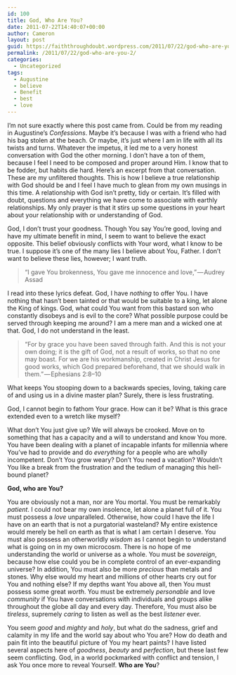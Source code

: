 ```yaml
---
id: 100
title: God, Who Are You?
date: 2011-07-22T14:40:07+00:00
author: Cameron
layout: post
guid: https://faiththroughdoubt.wordpress.com/2011/07/22/god-who-are-you/
permalink: /2011/07/22/god-who-are-you-2/
categories:
  - Uncategorized
tags:
  - Augustine
  - believe
  - Benefit
  - best
  - love
---
```

I’m not sure exactly where this post came from. Could be from my reading in Augustine’s _Confessions_. Maybe it’s because I was with a friend who had his bag stolen at the beach. Or maybe, it’s just where I am in life with all its twists and turns. Whatever the impetus, it led me to a very honest conversation with God the other morning. I don’t have a ton of them, because I feel I need to be composed and proper around Him. I know that to be fodder, but habits die hard. Here’s an excerpt from that conversation. These are my unfiltered thoughts. This is how I believe a true relationship with God should be and I feel I have much to glean from my own musings in this time. A relationship with God isn’t pretty, tidy or certain. It’s filled with doubt, questions and everything we have come to associate with earthly relationships. My only prayer is that it stirs up some questions in your heart about your relationship with or understanding of God.

God, I don’t trust your goodness. Though You say You’re good, loving and have my ultimate benefit in mind, I seem to want to believe the exact opposite. This belief obviously conflicts with Your word, what I know to be true. I suppose it’s one of the many lies I believe about You, Father. I don’t want to believe these lies, however; I want truth.

> “I gave You brokenness, You gave me innocence and love,” — Audrey Assad

I read into these lyrics defeat. God, I have _nothing_ to offer You. I have nothing that hasn’t been tainted or that would be suitable to a king, let alone the King of kings. God, what could You want from this bastard son who constantly disobeys and is evil to the core? What possible purpose could be served through keeping me around? I am a mere man and a wicked one at that. God, I do not understand in the least.

> “For by grace you have been saved through faith. And this is not your own doing; it is the gift of God, not a result of works, so that no one may boast. For we are his workmanship, created in Christ Jesus for good works, which God prepared beforehand, that we should walk in them.” — Ephesians 2:8–10

What keeps You stooping down to a backwards species, loving, taking care of and using us in a divine master plan? Surely, there is less frustrating.

God, I cannot begin to fathom Your grace. How can it be? What is this grace extended even to a wretch like myself?

What don’t You just give up? We will always be crooked. Move on to something that has a capacity and a will to understand and know You more. You have been dealing with a planet of incapable infants for millennia where You’ve had to provide and do _everything_ for a people who are wholly incompetent. Don’t You grow weary? Don’t You need a vacation? Wouldn’t You like a break from the frustration and the tedium of managing this hell-bound planet?

**God, who are You?**

You are obviously not a man, nor are You mortal. You must be remarkably _patient_. I could not bear my own insolence, let alone a planet full of it. You must possess a _love_ unparalleled. Otherwise, how could I have the life I have on an earth that is not a purgatorial wasteland? My entire existence would merely be hell on earth as that is what I am certain I deserve. You must also possess an otherworldly _wisdom_ as I cannot begin to understand what is going on in my own microcosm. There is no hope of me understanding the world or universe as a whole. You must be _sovereign_, because how else could you be in complete control of an ever-expanding universe? In addition, You must also be more _precious_ than metals and stones. Why else would my heart and millions of other hearts cry out for You and nothing else? If my depths want You above all, then You must possess some great _worth_. You must be extremely _personable_ and love _community_ if You have conversations with individuals and groups alike throughout the globe all day and every day. Therefore, You must also be _tireless_, supremely _caring_ to listen as well as the best _listener_ ever.

You seem _good_ and _mighty_ and _holy_, but what do the sadness, grief and calamity in my life and the world say about who You are? How do death and pain fit into the beautiful picture of You my heart paints? I have listed several aspects here of _goodness_, _beauty_ and _perfection_, but these last few seem conflicting. God, in a world pockmarked with conflict and tension, I ask You once more to reveal Yourself. **Who are You**?